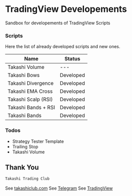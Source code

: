 # TradingView Developements

Sandbox for developements of TradingView Scripts


### Scripts

Here the list of already developed scripts and new ones.

| Name | Status |
| ------ | ------ |
| Takashi Volume | --- |
| Takashi Bows | Developed |
| Takashi Divergence | Developed |
| Takashi EMA Cross | Developed |
| Takashi Scalp (RSI) | Developed |
| Takashi Bands +  RSI | Developed |
| Takashi Bands | Developed |


### Todos

 - Strategy Tester Template
 - Trailing Stop
 - Takashi Volume

Thank You
----

```sh
Takashi Trading Club
```

See [takashiclub.com](https://takashiclub.com)
See [Telegram](https://t.me/takashiclub)
See [TradingView](https://www.tradingview.com/u/takashiclub/#published-scripts)
